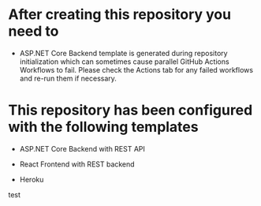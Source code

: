 
# After creating this repository you need to

- ASP.NET Core Backend template is generated during repository initialization which can sometimes cause parallel GitHub Actions Workflows to fail. Please check the Actions tab for any failed workflows and re-run them if necessary.



# This repository has been configured with the following templates

- ASP.NET Core Backend with REST API

- React Frontend with REST backend

- Heroku

test
